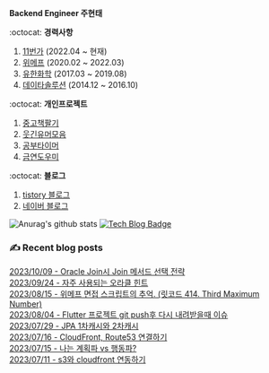 
**Backend Engineer 주현태**

:octocat: **경력사항**

1. [11번가](https://11st.co.kr/) (2022.04 ~ 현재)  
2. [위메프](http://www.wemakeprice.com) (2020.02 ~ 2022.03)  
3. [유한화학](http://www.yuhanchem.co.kr) (2017.03 ~ 2019.08)  
4. [데이타솔루션](http://www.datasolution.kr/) (2014.12 ~ 2016.10)    

:octocat: **개인프로젝트**

1. [중고책팔기](https://play.google.com/store/apps/details?id=com.copocalypse.bookseller)
2. [웃긴유머모음](https://play.google.com/store/apps/details?id=com.copocalypse.humorcrCrawlingWeb)
3. [공부타이머](https://play.google.com/store/apps/details?id=com.tistory.mythinkwrite.studytimer)
4. [금연도우미](https://play.google.com/store/apps/details?id=com.tistory.honeyinfo7.stopsmoking)

:octocat: **블로그**
1. [tistory 블로그](https://honeyinfo7.tistory.com/)
2. [네이버 블로그](https://blog.naver.com/jabel123)

![Anurag's github stats](https://github-readme-stats.vercel.app/api?username=jabel123&show_icons=true&theme=radical)
[![Tech Blog Badge](http://img.shields.io/badge/-Tech%20blog-black?style=flat-square&logo=github&link=https://honeyinfo7.tistory.com/)](https://honeyinfo7.tistory.com/)  


### ✍ Recent blog posts 
[2023/10/09 - Oracle Join시 Join 메서드 선택 전략](https://honeyinfo7.tistory.com/345) <br/>
[2023/09/24 - 자주 사용되는 오라클 힌트](https://honeyinfo7.tistory.com/344) <br/>
[2023/08/15 - 위메프 면접 스크립트의 추억. (릿코드 414. Third Maximum Number)](https://honeyinfo7.tistory.com/343) <br/>
[2023/08/04 - Flutter 프로젝트 git push후 다시 내려받을때 이슈](https://honeyinfo7.tistory.com/342) <br/>
[2023/07/29 - JPA 1차캐시와 2차캐시](https://honeyinfo7.tistory.com/341) <br/>
[2023/07/16 - CloudFront, Route53 연결하기](https://honeyinfo7.tistory.com/340) <br/>
[2023/07/15 - 나는 계획파 vs 행동파?](https://honeyinfo7.tistory.com/339) <br/>
[2023/07/11 - s3와 cloudfront 연동하기](https://honeyinfo7.tistory.com/338) <br/>
